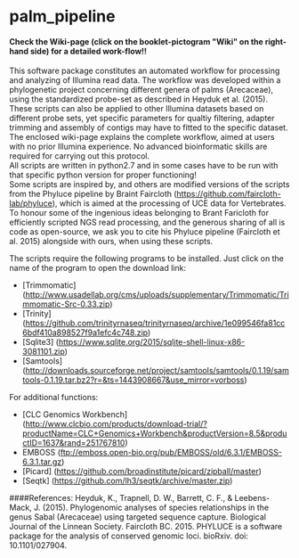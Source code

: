 # palm_pipeline
#### Check the Wiki-page (click on the booklet-pictogram "Wiki" on the right-hand side) for a detailed work-flow!!
This software package constitutes an automated workflow for processing and analyzing of Illumina read data. The workflow was developed within a phylogenetic project concerning different genera of palms (Arecaceae), using the standardized probe-set as described in Heyduk et al. (2015).  
These scripts can also be applied to other Illumina datasets based on different probe sets, yet specific parameters for qualtiy filtering, adapter trimming and assembly of contigs may have to fitted to the specific dataset. The enclosed wiki-page explains the complete workflow, aimed at users with no prior Illumina experience. No advanced bioinformatic skills are required for carrying out this protocol.  
All scripts are written in python2.7 and in some cases have to be run with that specific python version for proper functioning!  
Some scripts are inspired by, and others are modified versions of the scripts from the Phyluce pipeline by Braint Faircloth (https://github.com/faircloth-lab/phyluce), which is aimed at the processing of UCE data for Vertebrates. To honour some of the ingenious ideas belonging to Brant Faricloth for efficiently scripted NGS read processing, and the generous sharing of all is code as open-source, we ask you to cite his Phyluce pipeline (Faircloth et al. 2015) alongside with ours, when using these scripts.  
  

The scripts require the following programs to be installed. Just click on the name of the program to open the download link:  
- [Trimmomatic] (http://www.usadellab.org/cms/uploads/supplementary/Trimmomatic/Trimmomatic-Src-0.33.zip)
- [Trinity] (https://github.com/trinityrnaseq/trinityrnaseq/archive/1e099546fa81cc6bdf410a898527f9a1efc4c748.zip)
- [Sqlite3] (https://www.sqlite.org/2015/sqlite-shell-linux-x86-3081101.zip)
- [Samtools] (http://downloads.sourceforge.net/project/samtools/samtools/0.1.19/samtools-0.1.19.tar.bz2?r=&ts=1443908667&use_mirror=vorboss)  
  
For additional functions:
- [CLC Genomics Workbench] (http://www.clcbio.com/products/download-trial/?productName=CLC+Genomics+Workbench&productVersion=8.5&productID=1637&rand=251767810)  
- EMBOSS (ftp://emboss.open-bio.org/pub/EMBOSS/old/6.3.1/EMBOSS-6.3.1.tar.gz)  
- [Picard] (https://github.com/broadinstitute/picard/zipball/master)  
- [Seqtk] (https://github.com/lh3/seqtk/archive/master.zip)

####References:
Heyduk, K., Trapnell, D. W., Barrett, C. F., & Leebens-Mack, J. (2015). Phylogenomic analyses of species relationships in the genus Sabal (Arecaceae) using targeted sequence capture. Biological Journal of the Linnean Society.
Faircloth BC. 2015. PHYLUCE is a software package for the analysis of conserved genomic loci. bioRxiv. doi: 10.1101/027904.
